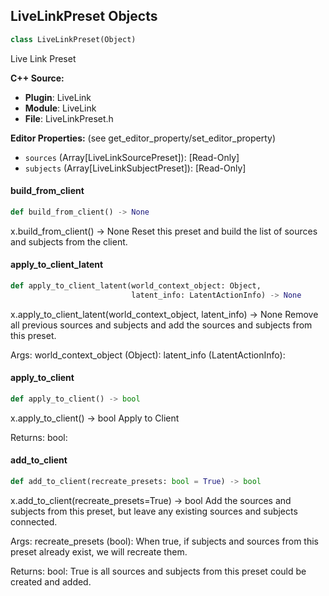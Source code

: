 ## LiveLinkPreset Objects

```python
class LiveLinkPreset(Object)
```

Live Link Preset

**C++ Source:**

- **Plugin**: LiveLink
- **Module**: LiveLink
- **File**: LiveLinkPreset.h

**Editor Properties:** (see get_editor_property/set_editor_property)

- ``sources`` (Array[LiveLinkSourcePreset]):  [Read-Only]
- ``subjects`` (Array[LiveLinkSubjectPreset]):  [Read-Only]

<a id="unreal.LiveLinkPreset.build_from_client"></a>

#### build_from_client

```python
def build_from_client() -> None
```

x.build_from_client() -> None
Reset this preset and build the list of sources and subjects from the client.

<a id="unreal.LiveLinkPreset.apply_to_client_latent"></a>

#### apply_to_client_latent

```python
def apply_to_client_latent(world_context_object: Object,
                           latent_info: LatentActionInfo) -> None
```

x.apply_to_client_latent(world_context_object, latent_info) -> None
Remove all previous sources and subjects and add the sources and subjects from this preset.

Args:
    world_context_object (Object): 
    latent_info (LatentActionInfo):

<a id="unreal.LiveLinkPreset.apply_to_client"></a>

#### apply_to_client

```python
def apply_to_client() -> bool
```

x.apply_to_client() -> bool
Apply to Client

Returns:
    bool:

<a id="unreal.LiveLinkPreset.add_to_client"></a>

#### add_to_client

```python
def add_to_client(recreate_presets: bool = True) -> bool
```

x.add_to_client(recreate_presets=True) -> bool
Add the sources and subjects from this preset, but leave any existing sources and subjects connected.

Args:
    recreate_presets (bool): When true, if subjects and sources from this preset already exist, we will recreate them.

Returns:
    bool: True is all sources and subjects from this preset could be created and added.

<a id="unreal.LiveLinkTimecodeProvider"></a>